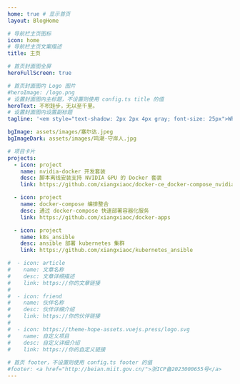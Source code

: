 ```yaml
---
home: true # 显示首页
layout: BlogHome

# 导航栏主页图标
icon: home
# 导航栏主页文案描述
title: 主页

# 首页封面图全屏
heroFullScreen: true

# 首页封面图内 Logo 图片
#heroImage: /logo.png
# 设置封面图内主标题，不设置则使用 config.ts title 的值
heroText: 不积跬步，无以至千里。
# 设置封面图内设置副标题
tagline: '<em style="text-shadow: 2px 2px 4px gray; font-size: 25px">What you earn depends on what you learn.</em>'

bgImage: assets/images/塞尔达.jpeg
bgImageDark: assets/images/鸣潮-守岸人.jpg

# 项目卡片
projects:
  - icon: project
    name: nvidia-docker 开发套装
    desc: 脚本离线安装支持 NVIDIA GPU 的 Docker 套装
    link: https://github.com/xiangxiaoc/docker-ce_docker-compose_nvidia-docker2

  - icon: project
    name: docker-compose 编排整合
    desc: 通过 docker-compose 快速部署容器化服务
    link: https://github.com/xiangxiaoc/docker-apps

  - icon: project
    name: k8s_ansible
    desc: ansible 部署 kubernetes 集群
    link: https://github.com/xiangxiaoc/kubernetes_ansible

#  - icon: article
#    name: 文章名称
#    desc: 文章详细描述
#    link: https://你的文章链接
#
#  - icon: friend
#    name: 伙伴名称
#    desc: 伙伴详细介绍
#    link: https://你的伙伴链接
#
#  - icon: https://theme-hope-assets.vuejs.press/logo.svg
#    name: 自定义项目
#    desc: 自定义详细介绍
#    link: https://你的自定义链接
    
# 首页 footer，不设置则使用 config.ts footer 的值
#footer: <a href="http://beian.miit.gov.cn/">浙ICP备2023000655号</a>
---
```

